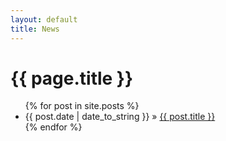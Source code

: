 ```yaml
---
layout: default
title: News
---
```



<h1>{{ page.title }}</h1>

<ul class="posts">
{% for post in site.posts %}
<li><span>{{ post.date | date_to_string }}</span> » <a href="{{ post.url }}" title="{{ post.title }}">{{ post.title }}</a></li>
{% endfor %}
</ul>


